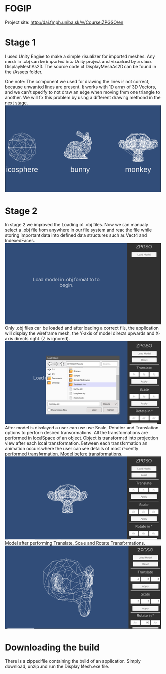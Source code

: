 # FOGIP
Project site:
http://dai.fmph.uniba.sk/w/Course:ZPGSO/en

# Stage 1 
I used Unity Engine to make a simple visualizer for imported meshes. 
Any mesh in .obj can be imported into Unity project and visualsed by a class DisplayMeshAs2D. 
The source code of DisplayMeshAs2D can be found in the /Assets folder. 

One note: The component we used for drawing the lines is not correct, because unwanted lines are present.
It works with 1D array of 3D Vectors, and we can't specify to not draw an edge when moving from one triangle to another. 
We will fix this problem by using a different drawing methond in the next stage.
![alt text](https://github.com/Zuvix/Fogip/blob/main/screen.png?raw=true)

# Stage 2
In stage 2 we improved the Loading of .obj files. Now we can manualy select a .obj file from anywhere in our file system and read the file while storing important data into defined data structures such as Vect4 and IndexedFaces.
![alt text](https://github.com/Zuvix/Fogip/blob/main/1.png?raw=true)
Only .obj files can be loaded and after loading a correct file, the application will display the wireframe mesh, the Y-axis of model directs upwards and X-axis directs right. (Z is ignored). 
![alt text](https://github.com/Zuvix/Fogip/blob/main/2.png?raw=true)
After model is displayed a user can use use Scale, Rotation and Translation options to perform desired transormations. All the transformations are performed in localSpace of an object. Object is transformed into projection view after each local transformation. Between each transformation an animation occurs where the user can see details of most recently performed transformation. Model before transformations.
![alt text](https://github.com/Zuvix/Fogip/blob/main/3.png?raw=true)
Model after performing Translate, Scale and Rotate Transformations.
![alt text](https://github.com/Zuvix/Fogip/blob/main/4.png?raw=true)

# Downloading the build
There is a zipped file containing the build of an application. Simply download, unzip and run the Display Mesh.exe file.

